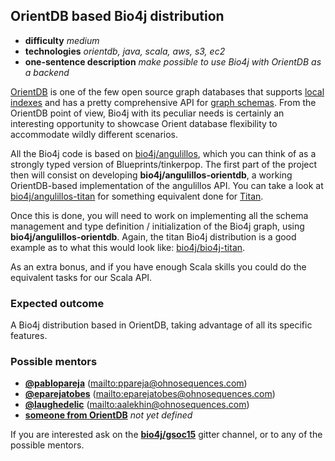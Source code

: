 ## OrientDB based Bio4j distribution

- **difficulty** _medium_
- **technologies** _orientdb, java, scala, aws, s3, ec2_
- **one-sentence description** _make possible to use Bio4j with OrientDB as a backend_

[OrientDB](www.orientechnologies.com/orientdb/) is one of the few open source graph databases that supports [local indexes](https://github.com/orientechnologies/orientdb/issues/1895) and has a pretty comprehensive API for [graph schemas](http://www.orientechnologies.com/docs/last/orientdb.wiki/Schema.html). From the OrientDB point of view, Bio4j with its peculiar needs is certainly an interesting opportunity to showcase Orient database flexibility to accommodate wildly different scenarios.

All the Bio4j code is based on [bio4j/angulillos](https://github.com/bio4j/angulillos), which you can think of as a strongly typed version of Blueprints/tinkerpop. The first part of the project then will consist on developing **bio4j/angulillos-orientdb**, a working OrientDB-based implementation of the angulillos API. You can take a look at [bio4j/angulillos-titan](https://github.com/bio4j/angulillos-titan) for something equivalent done for [Titan](http://thinkaurelius.github.io/titan/).

Once this is done, you will need to work on implementing all the schema management and type definition / initialization of the Bio4j graph, using **bio4j/angulillos-orientdb**. Again, the titan Bio4j distribution is a good example as to what this would look like: [bio4j/bio4j-titan](https://bio4j.com/bio4j/bio4j-titan). 

As an extra bonus, and if you have enough Scala skills you could do the equivalent tasks for our Scala API.

### Expected outcome

A Bio4j distribution based in OrientDB, taking advantage of all its specific features.

### Possible mentors

- **[@pablopareja](https://github.com/pablopareja)** (<mailto:ppareja@ohnosequences.com>)
- **[@eparejatobes](https://github.com/eparejatobes)** (<mailto:eparejatobes@ohnosequences.com>)
- **[@laughedelic](https://github.com/laughedelic)** (<mailto:aalekhin@ohnosequences.com>)
- **[someone from OrientDB](???)** _not yet defined_

If you are interested ask on the **[bio4j/gsoc15](https://gitter.im/bio4j/gsoc15?utm_source=share-link&utm_medium=link&utm_campaign=share-link)** gitter channel, or to any of the possible mentors.
